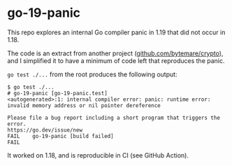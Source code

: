 # go-19-panic
This repo explores an internal Go compiler panic in 1.19 that did not occur in 1.18.

The code is an extract from another project ([github.com/bytemare/crypto]()), and I simplified it to have a minimum of code left that reproduces the panic.

`go test ./...` from the root produces the following output:

```
$ go test ./...
# go-19-panic [go-19-panic.test]
<autogenerated>:1: internal compiler error: panic: runtime error: invalid memory address or nil pointer dereference

Please file a bug report including a short program that triggers the error.
https://go.dev/issue/new
FAIL    go-19-panic [build failed]
FAIL
```

It worked on 1.18, and is reproducible in CI (see GitHub Action).
